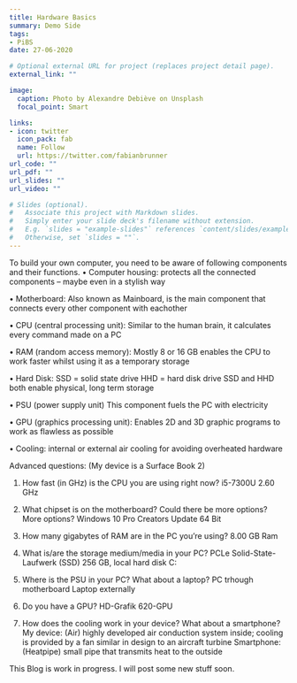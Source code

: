 ```yaml
---
title: Hardware Basics
summary: Demo Side
tags:
- PiBS
date: 27-06-2020

# Optional external URL for project (replaces project detail page).
external_link: ""

image:
  caption: Photo by Alexandre Debiève on Unsplash
  focal_point: Smart

links:
- icon: twitter
  icon_pack: fab
  name: Follow
  url: https://twitter.com/fabianbrunner
url_code: ""
url_pdf: ""
url_slides: ""
url_video: ""

# Slides (optional).
#   Associate this project with Markdown slides.
#   Simply enter your slide deck's filename without extension.
#   E.g. `slides = "example-slides"` references `content/slides/example-slides.md`.
#   Otherwise, set `slides = ""`.
---
```


To build your own computer, you need to be aware of following components and their functions.
•	Computer housing: 
   protects all the connected components – maybe even in a stylish way

•	Motherboard:
    Also known as Mainboard, is the main component that connects every other component with eachother

•	CPU (central processing unit):
    Similar to the human brain, it calculates every command made on a PC 

•	RAM (random access memory): 
    Mostly 8 or 16 GB enables the CPU to work faster whilst using it as a temporary storage

•	Hard Disk:
    SSD = solid state drive
    HHD = hard disk drive
    SSD and HHD both enable physical, long term storage

•	PSU (power supply unit)
    This component fuels the PC with electricity

•	GPU (graphics processing unit): 
    Enables 2D and 3D graphic programs to work as flawless as possible

•	Cooling:
    internal or external air cooling for avoiding overheated hardware

Advanced questions:
(My device is a Surface Book 2)

1.	How fast (in GHz) is the CPU you are using right now?
    i5-7300U 2.60 GHz

2.	What chipset is on the motherboard? Could there be more options?
    More options?
    Windows 10 Pro Creators Update 64 Bit

3.	How many gigabytes of RAM are in the PC you’re using?
    8.00 GB  Ram

4.	What is/are the storage medium/media in your PC?
    PCLe Solid-State-Laufwerk (SSD) 256 GB, local hard disk C:

5.	Where is the PSU in your PC? What about a laptop?
    PC trhough motherboard
    Laptop externally

6.	Do you have a GPU?
    HD-Grafik 620-GPU

7.	How does the cooling work in your device? What about a smartphone?
    My device: (Air) highly developed air conduction system inside; cooling is provided by a fan similar in design to an aircraft turbine
    Smartphone: (Heatpipe) small pipe that transmits heat to the outside




This Blog is work in progress. I will post some new stuff soon.
